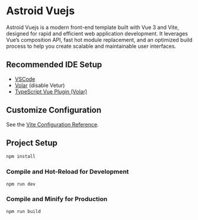 # Astroid Vuejs

Astroid Vuejs is a modern front-end template built with Vue 3 and Vite, designed for rapid and efficient web application development. It leverages Vue’s composition API, fast hot module replacement, and an optimized build process to help you create scalable and maintainable user interfaces.

## Recommended IDE Setup

- [VSCode](https://code.visualstudio.com/)
- [Volar](https://marketplace.visualstudio.com/items?itemName=Vue.volar) (disable Vetur)
- [TypeScript Vue Plugin (Volar)](https://marketplace.visualstudio.com/items?itemName=Vue.vscode-typescript-vue-plugin)

## Customize Configuration

See the [Vite Configuration Reference](https://vitejs.dev/config/).

## Project Setup

```sh
npm install
```

### Compile and Hot-Reload for Development

```sh
npm run dev
```

### Compile and Minify for Production

```sh
npm run build
```
